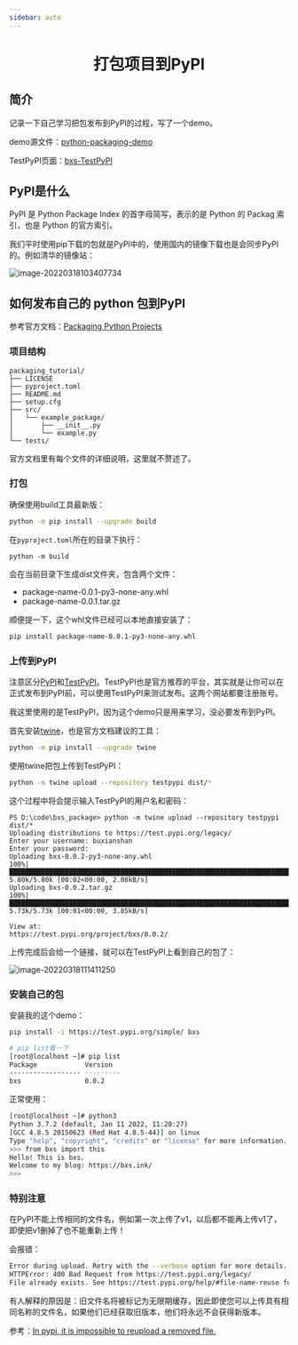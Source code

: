 ```yaml
---
sidebar: auto
---
```


<h1 align='center'>打包项目到PyPI</h1>

## 简介

记录一下自己学习把包发布到PyPI的过程，写了一个demo。

demo源文件：[python-packaging-demo](https://github.com/buxianshan/python-packaging-demo)

TestPyPI页面：[bxs-TestPyPI](https://test.pypi.org/project/bxs/)

## PyPI是什么

PyPI 是 Python Package Index 的首字母简写，表示的是 Python 的 Packag 索引，也是 Python 的官方索引。

我们平时使用pip下载的包就是PyPI中的，使用国内的镜像下载也是会同步PyPI的。例如清华的镜像站：

![image-20220318103407734](https://buxianshan.oss-cn-beijing.aliyuncs.com/Typora_images/image-20220318103407734.png)

## 如何发布自己的 python 包到PyPI

参考官方文档：[Packaging Python Projects](https://packaging.python.org/en/latest/tutorials/packaging-projects/)

### 项目结构

```
packaging_tutorial/
├── LICENSE
├── pyproject.toml
├── README.md
├── setup.cfg
├── src/
│   └── example_package/
│       ├── __init__.py
│       └── example.py
└── tests/
```

官方文档里有每个文件的详细说明，这里就不赘述了。

### 打包

确保使用build工具最新版：

```sh
python -m pip install --upgrade build
```

在`pyproject.toml`所在的目录下执行：

```sh]
python -m build
```

会在当前目录下生成dist文件夹，包含两个文件：

- package-name-0.0.1-py3-none-any.whl
- package-name-0.0.1.tar.gz



顺便提一下，这个whl文件已经可以本地直接安装了：

```sh
pip install package-name-0.0.1-py3-none-any.whl
```

### 上传到PyPI

注意区分[PyPI](https://pypi.org/)和[TestPyPI](https://test.pypi.org/)。TestPyPI也是官方推荐的平台，其实就是让你可以在正式发布到PyPI前，可以使用TestPyPI来测试发布。这两个网站都要注册账号。

我这里使用的是TestPyPI，因为这个demo只是用来学习，没必要发布到PyPI。

首先安装[twine](https://packaging.python.org/en/latest/key_projects/#twine)，也是官方文档建议的工具：

```sh
python -m pip install --upgrade twine
```

使用twine把包上传到TestPyPI：

```sh
python -m twine upload --repository testpypi dist/*
```

这个过程中将会提示输入TestPyPI的用户名和密码：

```
PS D:\code\bxs_package> python -m twine upload --repository testpypi dist/*
Uploading distributions to https://test.pypi.org/legacy/
Enter your username: buxianshan
Enter your password:
Uploading bxs-0.0.2-py3-none-any.whl
100%|█████████████████████████████████████████████████████████████████████████████| 5.80k/5.80k [00:02<00:00, 2.08kB/s]
Uploading bxs-0.0.2.tar.gz
100%|█████████████████████████████████████████████████████████████████████████████| 5.73k/5.73k [00:01<00:00, 3.85kB/s]

View at:
https://test.pypi.org/project/bxs/0.0.2/
```

上传完成后会给一个链接，就可以在TestPyPI上看到自己的包了：

![image-20220318111411250](https://buxianshan.oss-cn-beijing.aliyuncs.com/Typora_images/image-20220318111411250.png)

### 安装自己的包

安装我的这个demo：

```sh
pip install -i https://test.pypi.org/simple/ bxs

# pip list看一下
[root@localhost ~]# pip list
Package            Version
------------------ ---------
bxs                0.0.2
```

正常使用：

```sh
[root@localhost ~]# python3
Python 3.7.2 (default, Jan 11 2022, 11:20:27) 
[GCC 4.8.5 20150623 (Red Hat 4.8.5-44)] on linux
Type "help", "copyright", "credits" or "license" for more information.
>>> from bxs import this
Hello! This is bxs.
Welcome to my blog: https://bxs.ink/
>>> 
```

### 特别注意

在PyPI不能上传相同的文件名，例如第一次上传了v1，以后都不能再上传v1了，即使把v1删掉了也不能重新上传！

会报错：

```sh
Error during upload. Retry with the --verbose option for more details.
HTTPError: 400 Bad Request from https://test.pypi.org/legacy/
File already exists. See https://test.pypi.org/help/#file-name-reuse for more information.
```

有人解释的原因是：旧文件名将被标记为无限期缓存，因此即使您可以上传具有相同名称的文件名，如果他们已经获取旧版本，他们将永远不会获得新版本。

参考：[In pypi, it is impossible to reupload a removed file.](https://github.com/pypa/packaging-problems/issues/74)
